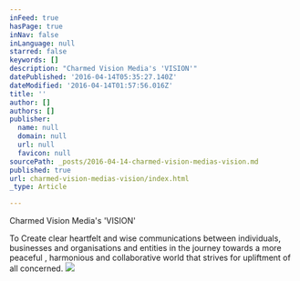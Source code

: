 ```yaml
---
inFeed: true
hasPage: true
inNav: false
inLanguage: null
starred: false
keywords: []
description: "Charmed Vision Media's 'VISION'"
datePublished: '2016-04-14T05:35:27.140Z'
dateModified: '2016-04-14T01:57:56.016Z'
title: ''
author: []
authors: []
publisher:
  name: null
  domain: null
  url: null
  favicon: null
sourcePath: _posts/2016-04-14-charmed-vision-medias-vision.md
published: true
url: charmed-vision-medias-vision/index.html
_type: Article

---
```

Charmed Vision Media's 'VISION'

To Create clear heartfelt and wise
communications between individuals, businesses and organisations and entities in the journey
towards a more peaceful ,
harmonious and collaborative world that strives for upliftment of all concerned.
![](https://the-grid-user-content.s3-us-west-2.amazonaws.com/b8cc6e0f-b400-4a39-b1b4-7655d0cde55d.jpg)